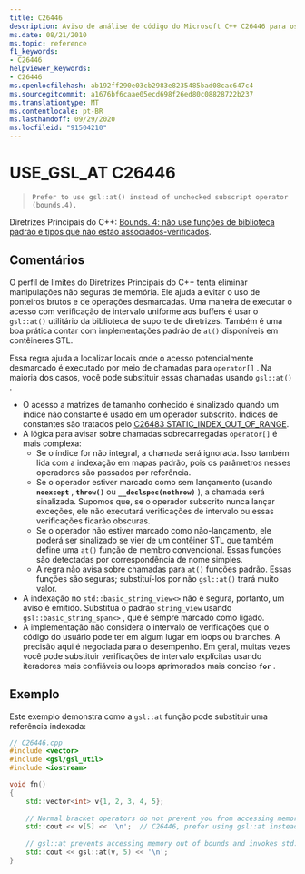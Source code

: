 ```yaml
---
title: C26446
description: Aviso de análise de código do Microsoft C++ C26446 para os limites de caso de Diretrizes Principais do C++. 4.
ms.date: 08/21/2010
ms.topic: reference
f1_keywords:
- C26446
helpviewer_keywords:
- C26446
ms.openlocfilehash: ab192ff290e03cb2983e8235485bad08cac647c4
ms.sourcegitcommit: a1676bf6caae05ecd698f26ed80c08828722b237
ms.translationtype: MT
ms.contentlocale: pt-BR
ms.lasthandoff: 09/29/2020
ms.locfileid: "91504210"
---
```

# <a name="c26446-use_gsl_at"></a>USE_GSL_AT C26446

> `Prefer to use gsl::at() instead of unchecked subscript operator (bounds.4).`

Diretrizes Principais do C++: [Bounds. 4: não use funções de biblioteca padrão e tipos que não estão associados-verificados](https://github.com/isocpp/CppCoreGuidelines/blob/master/CppCoreGuidelines.md#probounds-bounds-safety-profile).

## <a name="remarks"></a>Comentários

O perfil de limites do Diretrizes Principais do C++ tenta eliminar manipulações não seguras de memória. Ele ajuda a evitar o uso de ponteiros brutos e de operações desmarcadas. Uma maneira de executar o acesso com verificação de intervalo uniforme aos buffers é usar o `gsl::at()` utilitário da biblioteca de suporte de diretrizes. Também é uma boa prática contar com implementações padrão de `at()` disponíveis em contêineres STL.

Essa regra ajuda a localizar locais onde o acesso potencialmente desmarcado é executado por meio de chamadas para `operator[]` . Na maioria dos casos, você pode substituir essas chamadas usando `gsl::at()` .

- O acesso a matrizes de tamanho conhecido é sinalizado quando um índice não constante é usado em um operador subscrito. Índices de constantes são tratados pelo [C26483 STATIC_INDEX_OUT_OF_RANGE](c26483.md).
- A lógica para avisar sobre chamadas sobrecarregadas `operator[]` é mais complexa:
  - Se o índice for não integral, a chamada será ignorada. Isso também lida com a indexação em mapas padrão, pois os parâmetros nesses operadores são passados por referência.
  - Se o operador estiver marcado como sem lançamento (usando **`noexcept`** , **`throw()`** ou **`__declspec(nothrow)`** ), a chamada será sinalizada. Supomos que, se o operador subscrito nunca lançar exceções, ele não executará verificações de intervalo ou essas verificações ficarão obscuras.
  - Se o operador não estiver marcado como não-lançamento, ele poderá ser sinalizado se vier de um contêiner STL que também define uma `at()` função de membro convencional. Essas funções são detectadas por correspondência de nome simples.
  - A regra não avisa sobre chamadas para `at()` funções padrão. Essas funções são seguras; substituí-los por não `gsl::at()` trará muito valor.
- A indexação no `std::basic_string_view<>` não é segura, portanto, um aviso é emitido. Substitua o padrão `string_view` usando `gsl::basic_string_span<>` , que é sempre marcado como ligado.
- A implementação não considera o intervalo de verificações que o código do usuário pode ter em algum lugar em loops ou branches. A precisão aqui é negociada para o desempenho. Em geral, muitas vezes você pode substituir verificações de intervalo explícitas usando iteradores mais confiáveis ou loops aprimorados mais conciso **`for`** .

## <a name="example"></a>Exemplo

Este exemplo demonstra como a `gsl::at` função pode substituir uma referência indexada:

```cpp
// C26446.cpp
#include <vector>
#include <gsl/gsl_util>
#include <iostream>

void fn()
{
    std::vector<int> v{1, 2, 3, 4, 5};
  
    // Normal bracket operators do not prevent you from accessing memory out of bounds.
    std::cout << v[5] << '\n';  // C26446, prefer using gsl::at instead of using operator[].
  
    // gsl::at prevents accessing memory out of bounds and invokes std::terminate on access.
    std::cout << gsl::at(v, 5) << '\n';
}
```
